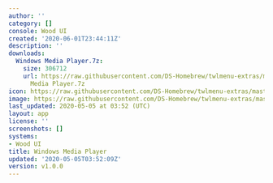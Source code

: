```yaml
---
author: ''
category: []
console: Wood UI
created: '2020-06-01T23:44:11Z'
description: ''
downloads:
  Windows Media Player.7z:
    size: 306712
    url: https://raw.githubusercontent.com/DS-Homebrew/twlmenu-extras/master/_nds/TWiLightMenu/akmenu/themes/Windows
      Media Player.7z
icon: https://raw.githubusercontent.com/DS-Homebrew/twlmenu-extras/master/_nds/TWiLightMenu/akmenu/themes/meta/Windows%20Media%20Player/icon.png
image: https://raw.githubusercontent.com/DS-Homebrew/twlmenu-extras/master/_nds/TWiLightMenu/akmenu/themes/meta/Windows%20Media%20Player/icon.png
last_updated: 2020-05-05 at 03:52 (UTC)
layout: app
license: ''
screenshots: []
systems:
- Wood UI
title: Windows Media Player
updated: '2020-05-05T03:52:09Z'
version: v1.0.0
---
```

